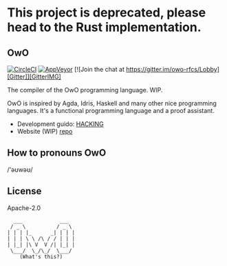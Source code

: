 # This project is deprecated, please head to the Rust implementation.

## OwO

[![CircleCI][Circle]][CircleIMG]
[![AppVeyor][AV]][AVIMG]
[![Join the chat at https://gitter.im/owo-rfcs/Lobby][Gitter]][GitterIMG]

 [AV]: https://ci.appveyor.com/api/projects/status/tuhny5tndmtv23be/branch/master?svg=true
 [AVIMG]: https://ci.appveyor.com/project/ice1000/owo/branch/master
 [Circle]: https://circleci.com/gh/owo-lang/OwO.svg?style=svg
 [CircleIMG]: https://circleci.com/gh/owo-lang/OwO
 [Gitter]: https://badges.gitter.im/owo-rfcs/Lobby.svg
 [GitterIMG]: https://gitter.im/owo-rfcs/Lobby?utm_source=badge&utm_medium=badge&utm_campaign=pr-badge&utm_content=badge

The compiler of the OwO programming language. WIP.

OwO is inspired by Agda, Idris, Haskell and many other nice programming languages.
It's a functional programming language and a proof assistant.

+ Development guido: [HACKING](./misc/HACKING.md)
+ Website (WIP) [repo](https://github.com/owo-lang/owo-lang.github.io)

## How to pronouns OwO

/'əʊwəʊ/

## License

Apache-2.0

```text
  ___            ___
 / _ \          / _ \
| | | |_      _| | | |
| | | \ \ /\ / / | | |
| |_| |\ V  V /| |_| |
 \___/  \_/\_/  \___/
    (What's this?)
```
